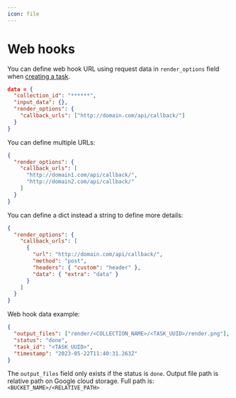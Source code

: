```yaml
---
icon: file
---
```



# Web hooks

You can define web hook URL using request data in `render_options` field when [creating a task](/API/task-create.md).

```json
data = {
  "collection_id": "******",
  "input_data": {},
  "render_options": {
    "callback_urls": ["http://domain.com/api/callback/"]
  }
}
```

You can define multiple URLs:

```json
{
  "render_options": {
    "callback_urls": [
      "http://domain1.com/api/callback/",
      "http://domain2.com/api/callback/"
    ]
  }
}
```

You can define a dict instead a string to define more details:

```json
{
  "render_options": {
    "callback_urls": [
      {
        "url": "http://domain.com/api/callback/",
        "method": "post",
        "headers": { "custom": "header" },
        "data": { "extra": "data" }
      }
    ]
  }
}
```

Web hook data example:

```json
{
  "output_files": ["render/<COLLECTION_NAME>/<TASK_UUID>/render.png"],
  "status": "done",
  "task_id": "<TASK_UUID>",
  "timestamp": "2023-05-22T11:40:31.263Z"
}
```

The `output_files` field only exists if the status is `done`. Output file path is relative path on Google cloud storage. Full path is: `<BUCKET_NAME>/<RELATIVE_PATH>`
